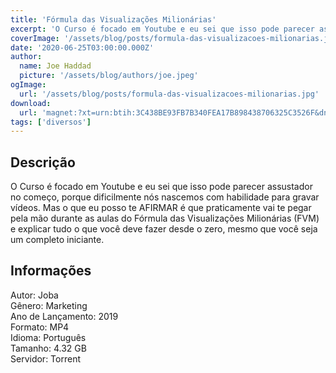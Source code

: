 ```yaml
---
title: 'Fórmula das Visualizações Milionárias'
excerpt: 'O Curso é focado em Youtube e eu sei que isso pode parecer assustador no começo, porque dificilmente nós nascemos com habilidade para gravar vídeos. Mas o que eu posso te AFIRMAR é que praticamente vai te pegar pela mão durante as aulas do Fórmula das Visualizações Milionárias (FVM) e expl'
coverImage: '/assets/blog/posts/formula-das-visualizacoes-milionarias.jpg'
date: '2020-06-25T03:00:00.000Z'
author:
  name: Joe Haddad
  picture: '/assets/blog/authors/joe.jpeg'
ogImage:
  url: '/assets/blog/posts/formula-das-visualizacoes-milionarias.jpg'
download:
  url: 'magnet:?xt=urn:btih:3C438BE93FB7B340FEA17B898438706325C3526F&dn=F%c3%b3rmula%20das%20Visualiza%c3%a7%c3%b5es%20Milion%c3%a1rias&tr=udp%3a%2f%2ftracker.openbittorrent.com%3a1337%2fannounce&tr=udp%3a%2f%2ftracker.opentrackr.org%3a1337%2fannounce'
tags: ['diversos']
---
```

<h2>Descrição</h2>
<p></p><p>O Curso é focado em Youtube e eu sei que isso pode parecer assustador no começo, porque dificilmente nós nascemos com habilidade para gravar vídeos. Mas o que eu posso te AFIRMAR é que praticamente vai te pegar pela mão durante as aulas do Fórmula das Visualizações Milionárias (FVM) e explicar tudo o que você deve fazer desde o zero, mesmo que você seja um completo iniciante.</p><h2>Informações</h2><p>Autor: Joba<br/>Gênero: Marketing<br/>Ano de Lançamento: 2019<br/>Formato: MP4<br/>Idioma: Português<br/>Tamanho: 4.32 GB<br/>Servidor: Torrent</p>